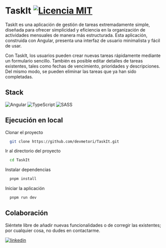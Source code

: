 # TaskIt [![Licencia MIT](https://img.shields.io/badge/License-MIT-green.svg)](https://opensource.org/license/mit)

TaskIt es una aplicación de gestión de tareas extremadamente simple, diseñada para ofrecer simplicidad y eficiencia en la organización de actividades mensuales de manera más estructurada. Esta aplicación, construida con Angular, presenta una interfaz de usuario minimalista y fácil de usar.

Con TaskIt, los usuarios pueden crear nuevas tareas rápidamente mediante un formulario sencillo. También es posible editar detalles de tareas existentes, tales como fechas de vencimiento, prioridades y descripciones. Del mismo modo, se pueden eliminar las tareas que ya han sido completadas.

## Stack

![Angular](https://img.shields.io/badge/Angular-DD0031?style=for-the-badge&logo=angular&logoColor=white)
![TypeScript](https://img.shields.io/badge/typescript-%23007ACC.svg?style=for-the-badge&logo=typescript&logoColor=white)
![SASS](https://img.shields.io/badge/SASS-hotpink.svg?style=for-the-badge&logo=SASS&logoColor=white)

## Ejecución en local

Clonar el proyecto

```bash
  git clone https://github.com/devmetori/TaskIt.git
```

Ir al directorio del proyecto

```bash
  cd TaskIt
```

Instalar dependencias

```bash
  pnpm install
```

Iniciar la aplicación

```bash
  pnpm run dev
```

## Colaboración

Siéntete libre de añadir nuevas funcionalidades o de corregir las existentes; por cualquier cosa, no dudes en contactarme.

[![linkedin](https://img.shields.io/badge/linkedin-0A66C2?style=for-the-badge&logo=linkedin&logoColor=white)](https://www.linkedin.com/in/mtort/)
